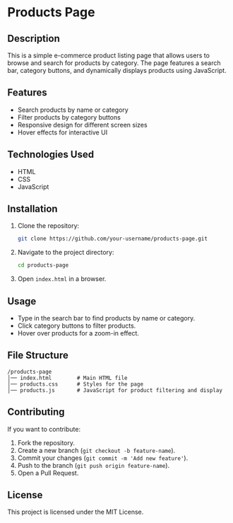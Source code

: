 # Products Page

## Description
This is a simple e-commerce product listing page that allows users to browse and search for products by category. The page features a search bar, category buttons, and dynamically displays products using JavaScript.

## Features
- Search products by name or category
- Filter products by category buttons
- Responsive design for different screen sizes
- Hover effects for interactive UI

## Technologies Used
- HTML
- CSS
- JavaScript

## Installation
1. Clone the repository:
   ```sh
   git clone https://github.com/your-username/products-page.git
   ```
2. Navigate to the project directory:
   ```sh
   cd products-page
   ```
3. Open `index.html` in a browser.

## Usage
- Type in the search bar to find products by name or category.
- Click category buttons to filter products.
- Hover over products for a zoom-in effect.

## File Structure
```
/products-page
│── index.html        # Main HTML file
│── products.css      # Styles for the page
│── products.js       # JavaScript for product filtering and display
```

## Contributing
If you want to contribute:
1. Fork the repository.
2. Create a new branch (`git checkout -b feature-name`).
3. Commit your changes (`git commit -m 'Add new feature'`).
4. Push to the branch (`git push origin feature-name`).
5. Open a Pull Request.

## License
This project is licensed under the MIT License.



